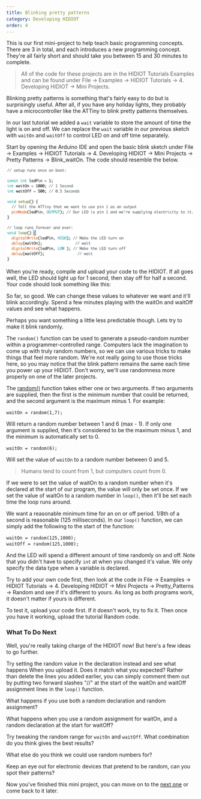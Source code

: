 ```yaml
---
title: Blinking pretty patterns
category: Developing HIDIOT
order: 4
---
```


This is our first mini-project to help teach basic programming concepts. There are 3 in total, and each introduces a new programming concept. They're all fairly short and should take you between 15 and 30 minutes to complete.

> All of the code for these projects are in the HIDIOT Tutorials Examples and can be found under File -> Examples -> HIDIOT Tutorials -> 4. Developing HIDIOT -> Mini Projects.

Blinking pretty patterns is something that's fairly easy to do but is surprisingly useful. After all, if you have any holiday lights, they probably have a microcontroller like the ATTiny to blink pretty patterns themselves.

In our last tutorial we added a ```wait``` variable to store the amount of time the light is on and off. We can replace the ```wait``` variable in our previous sketch with ```waitOn``` and ```waitOff``` to control LED on and off time separately.

Start by opening the Arduino IDE and open the basic blink sketch under File -> Examples -> HIDIOT Tutorials -> 4. Developing HIDIOT -> Mini Projects -> Pretty Patterns -> Blink_waitOn. The code should resemble the below.

![Blink_waitOn Sketch](/images/blink_waiton.png)

When you're ready, compile and upload your code to the HIDIOT. If all goes well, the LED should light up for 1 second, then stay off for half a second. Your code should look something like this:

So far, so good. We can change these values to whatever we want and it'll blink accordingly. Spend a few minutes playing with the waitOn and waitOff values and see what happens.

Perhaps you want something a little less predictable though. Lets try to make it blink randomly.

The ```random()``` function can be used to generate a pseudo-random number within a programmer-controlled range. Computers lack the imagination to come up with truly random numbers, so we can use various tricks to make things that feel more random. We're not really going to use those tricks here, so you may notice that the blink pattern remains the same each time you power up your HIDIOT. Don't worry, we'll use randomness more properly on one of the later projects.

The [random()](https://www.arduino.cc/en/Reference/Random) function takes either one or two arguments. If two arguments are supplied, then the first is the minimum number that could be returned, and the second argument is the maximum minus 1. For example:

	waitOn = random(1,7);

Will return a random number between 1 and 6 (max - 1). If only one argument is supplied, then it's considered to be the maximum minus 1, and the minimum is automatically set to 0.

	waitOn = random(6);

Will set the value of ```waitOn``` to a random number between 0 and 5.

> Humans tend to count from 1, but computers count from 0.

If we were to set the value of waitOn to a random number when it's declared at the start of our program, the value will only be set once. If we set the value of waitOn to a random number in ```loop()```, then it'll be set each time the loop runs around.

We want a reasonable minimum time for an on or off period. 1/8th of a second is reasonable (125 milliseconds). In our ```loop()``` function, we can simply add the following to the start of the function:

	waitOn = random(125,1000);
	waitOff = random(125,1000);

And the LED will spend a different amount of time randomly on and off. Note that you didn't have to specify ```int``` at when you changed it's value. We only specify the data type when a variable is declared.

Try to add your own code first, then look at the code in File -> Examples -> HIDIOT Tutorials -> 4. Developing HIDIOT -> Mini Projects -> Pretty_Patterns -> Random and see if it's different to yours. As long as both programs work, it doesn't matter if yours is different.

To test it, upload your code first. If it doesn't work, try to fix it. Then once you have it working, upload the tutorial Random code.

### What To Do Next

Well, you're really taking charge of the HIDIOT now! But here's a few ideas to go further.

Try setting the random value in the declaration instead and see what happens When you upload it. Does it match what you expected? Rather than delete the lines you added earlier, you can simply comment them out by putting two forward slashes "//" at the start of the waitOn and waitOff assignment lines in the ```loop()``` function.

What happens if you use both a random declaration and random assignment?

What happens when you use a random assignment for waitOn, and a random declaration at the start for waitOff?

Try tweaking the random range for ```waitOn``` and ```waitOff```. What combination do you think gives the best results?

What else do you think we could use random numbers for? 

Keep an eye out for electronic devices that pretend to be random, can you spot their patterns?

Now you've finished this mini project, you can move on to the [next one](/developing_on_hidiot/warning_blinks/) or come back to it later.
